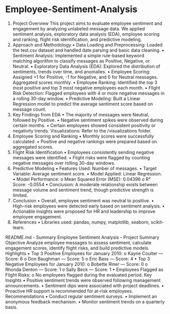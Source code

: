 # Employee-Sentiment-Analysis
1.	Project Overview 
This project aims to evaluate employee sentiment and engagement by analyzing unlabeled message data. We applied sentiment analysis, exploratory data analysis (EDA), employee scoring and ranking, flight risk identification, and predictive modeling. 
2.	Approach and Methodology 
•	Data Loading and Preprocessing: Loaded the test.csv dataset and handled date parsing and basic data cleaning. 
•	Sentiment Analysis: Implemented a simple rule-based keyword matching algorithm to classify messages as Positive, Negative, or Neutral. 
•	Exploratory Data Analysis (EDA): Explored the distribution of sentiments, trends over time, and anomalies. 
•	Employee Scoring: Assigned +1 for Positive, -1 for Negative, and 0 for Neutral messages. Aggregated scores monthly. 
•	Employee Ranking: Identified the top 3 most positive and top 3 most negative employees each month. 
•	Flight Risk Detection: Flagged employees with 4 or more negative messages in a rolling 30-day window. 
•	Predictive Modeling: Built a Linear Regression model to predict the average sentiment score based on message count. 
3.	Key Findings from EDA 
•	The majority of messages were Neutral, followed by Positive. 
•	Negative sentiment spikes were observed during certain months. 
•	Certain employees showed consistent positivity or negativity trends. 
Visualizations: Refer to the /visualizations folder. 
4.	Employee Scoring and Ranking 
•	Monthly scores were successfully calculated. 
•	Positive and negative rankings were prepared based on aggregated scores. 
5.	Flight Risk Identification 
•	Employees consistently sending negative messages were identified. 
•	Flight risks were flagged by counting negative messages over rolling 30-day windows. 
6.	Predictive Modeling 
•	Features Used: Number of messages. 
•	Target Variable: Average sentiment score. 
•	Model Applied: Linear Regression. 
•	Model Performance: o 	Mean Squared Error (MSE): 0.04396 o 	R² Score: -0.0554 
•	Conclusion: A moderate relationship exists between message volume and sentiment trend, though predictive strength is limited. 
7.	Conclusion 
•	Overall, employee sentiment was neutral to positive. 
•	High-risk employees were detected early based on sentiment analysis. 
•	Actionable insights were proposed for HR and leadership to improve employee engagement. 
8.	References 
	• 	Libraries used: pandas, numpy, matplotlib, seaborn, scikit-learn. 

README.md - Summary 
Employee Sentiment Analysis - Project Summary 
Objective 
Analyze employee messages to assess sentiment, calculate engagement scores, identify flight risks, and build predictive models. 
Highlights 
•	Top 3 Positive Employees for January 2010: 
o	Kayne Coulter — Score: 6 o 	Don Baughman — Score: 5 o 	Eric Bass — Score: 4 
•	Top 3 Negative Employees for January 2010: 
o	Bobette Riner — Score: 0 o 	Rhonda Denton — Score: 1 o 	Sally Beck — Score: 1 
•	Employees Flagged as Flight Risks: 
o	No employees flagged during the evaluated period. 
Key Insights 
•	Positive sentiment trends were observed following management announcements. 
•	Sentiment dips were associated with project deadlines. 
•	Proactive HR support is recommended for at-risk employees. 
Recommendations 
•	Conduct regular sentiment surveys. 
•	Implement an anonymous feedback mechanism. 
•	Monitor sentiment trends on a quarterly basis. 
